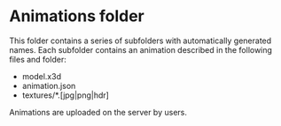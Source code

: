 # Animations folder

This folder contains a series of subfolders with automatically generated names.
Each subfolder contains an animation described in the following files and folder:

- model.x3d
- animation.json
- textures/*.[jpg|png|hdr]

Animations are uploaded on the server by users.
